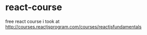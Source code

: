 # react-course
free react course i took at http://courses.reactjsprogram.com/courses/reactjsfundamentals

